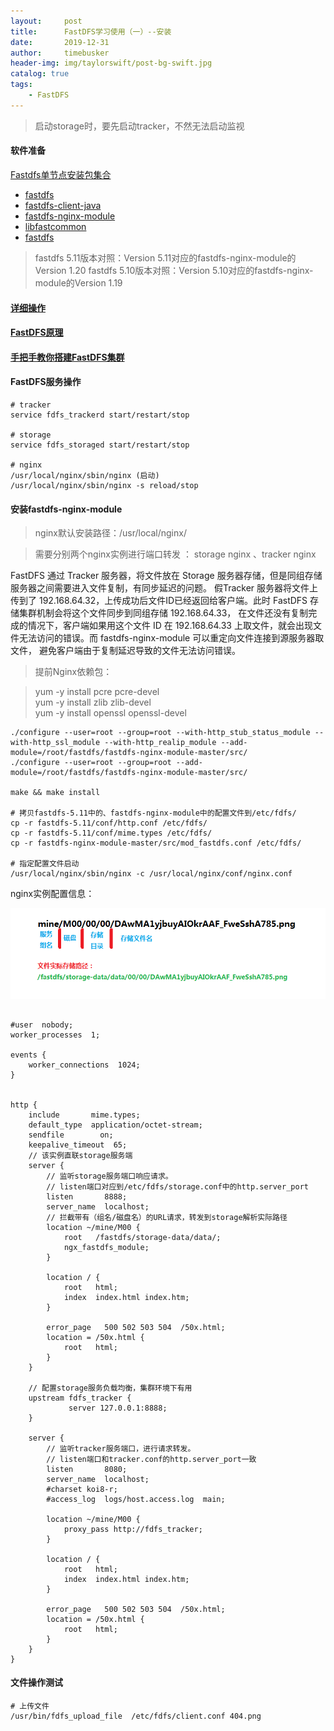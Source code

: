 ```yaml
---
layout:     post
title:      FastDFS学习使用（一）--安装
date:       2019-12-31
author:     timebusker
header-img: img/taylorswift/post-bg-swift.jpg
catalog: true
tags:
    - FastDFS
---  
```


> 启动storage时，要先启动tracker，不然无法启动监视

#### 软件准备

[Fastdfs单节点安装包集合](https://github.com/timebusker/timebusker.github.io/blob/master/_posts/fastdfs/Fastdfs%E5%8D%95%E8%8A%82%E7%82%B9%E5%AE%89%E8%A3%85%E5%8C%85%E9%9B%86%E5%90%88.zip)

- [fastdfs](https://github.com/happyfish100/fastdfs/)
- [fastdfs-client-java](https://github.com/happyfish100/fastdfs-client-java)
- [fastdfs-nginx-module](https://github.com/happyfish100/fastdfs-nginx-module/)
- [libfastcommon](https://github.com/happyfish100/libfastcommon/)
- [fastdfs](https://github.com/happyfish100/fastdfs/)

> fastdfs 5.11版本对照：Version 5.11对应的fastdfs-nginx-module的Version 1.20 
> fastdfs  5.10版本对照：Version 5.10对应的fastdfs-nginx-module的Version 1.19


#### [详细操作](https://www.jianshu.com/p/4c99eab7aa7c)

#### [FastDFS原理](https://blog.csdn.net/yxflovegs2012/article/category/6604822)

#### [手把手教你搭建FastDFS集群](https://blog.csdn.net/u012453843/article/category/6930332)

#### FastDFS服务操作

```
# tracker
service fdfs_trackerd start/restart/stop 

# storage
service fdfs_storaged start/restart/stop 

# nginx
/usr/local/nginx/sbin/nginx (启动)
/usr/local/nginx/sbin/nginx -s reload/stop 
```

#### 安装fastdfs-nginx-module

> nginx默认安装路径：/usr/local/nginx/

> 需要分别两个nginx实例进行端口转发 ： storage nginx 、tracker nginx

FastDFS 通过 Tracker 服务器，将文件放在 Storage 服务器存储，但是同组存储服务器之间需要进入文件复制，有同步延迟的问题。
假Tracker 服务器将文件上传到了 192.168.64.32，上传成功后文件ID已经返回给客户端。此时 FastDFS 存储集群机制会将这个文件同步到同组存储 192.168.64.33，
在文件还没有复制完成的情况下，客户端如果用这个文件 ID 在 192.168.64.33 上取文件，就会出现文件无法访问的错误。而 fastdfs-nginx-module 可以重定向文件连接到源服务器取文件，
避免客户端由于复制延迟导致的文件无法访问错误。

> 提前Nginx依赖包：

> yum -y install pcre pcre-devel     
> yum -y install zlib zlib-devel    
> yum -y install openssl openssl-devel     

```
./configure --user=root --group=root --with-http_stub_status_module --with-http_ssl_module --with-http_realip_module --add-module=/root/fastdfs/fastdfs-nginx-module-master/src/
./configure --user=root --group=root --add-module=/root/fastdfs/fastdfs-nginx-module-master/src/

make && make install

# 拷贝fastdfs-5.11中的、fastdfs-nginx-module中的配置文件到/etc/fdfs/
cp -r fastdfs-5.11/conf/http.conf /etc/fdfs/
cp -r fastdfs-5.11/conf/mime.types /etc/fdfs/
cp -r fastdfs-nginx-module-master/src/mod_fastdfs.conf /etc/fdfs/

# 指定配置文件启动
/usr/local/nginx/sbin/nginx -c /usr/local/nginx/conf/nginx.conf
```

nginx实例配置信息：

![image](https://raw.githubusercontent.com/timebusker/timebusker.github.io/master/img/fastdfs/村目录结构图.png?raw=true)   

```

#user  nobody;
worker_processes  1;

events {
    worker_connections  1024;
}


http {
    include       mime.types;
    default_type  application/octet-stream;
    sendfile        on;
    keepalive_timeout  65;
	// 该实例直联storage服务端
    server {
	    // 监听storage服务端口响应请求。
	    // listen端口对应到/etc/fdfs/storage.conf中的http.server_port
        listen       8888;
        server_name  localhost;
		// 拦截带有（组名/磁盘名）的URL请求，转发到storage解析实际路径
        location ~/mine/M00 {
            root   /fastdfs/storage-data/data/;
            ngx_fastdfs_module;
        }

        location / {
            root   html;
            index  index.html index.htm;
        }
		
        error_page   500 502 503 504  /50x.html;
        location = /50x.html {
            root   html;
        }
    }

    // 配置storage服务负载均衡，集群环境下有用
    upstream fdfs_tracker {
             server 127.0.0.1:8888;
    }
	
    server {
	    // 监听tracker服务端口，进行请求转发。
		// listen端口和tracker.conf的http.server_port一致
        listen       8080;
        server_name  localhost;
        #charset koi8-r;
        #access_log  logs/host.access.log  main;

        location ~/mine/M00 {
            proxy_pass http://fdfs_tracker;
        }

        location / {
            root   html;
            index  index.html index.htm;
        }
		
        error_page   500 502 503 504  /50x.html;
        location = /50x.html {
            root   html;
        }
    }
}

```

#### 文件操作测试

```
# 上传文件
/usr/bin/fdfs_upload_file  /etc/fdfs/client.conf 404.png 

```